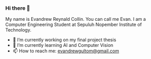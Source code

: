 ### Hi there 👋 
My name is Evandrew Reynald Collin. You can call me Evan. I am a Computer Engineering Student at Sepuluh Nopember Institute of Technology.
- 🔭 I’m currently working on my final project thesis
- 🌱 I’m currently learning AI and Computer Vision
- 📫 How to reach me:
  evandrewgultom@gmail.com
<!--
**evanreynald/evanreynald** is a ✨ _special_ ✨ repository because its `README.md` (this file) appears on your GitHub profile.

Here are some ideas to get you started:

- 🔭 I’m currently working on ...
- 🌱 I’m currently learning ...
- 👯 I’m looking to collaborate on ...
- 🤔 I’m looking for help with ...
- 💬 Ask me about ...
- 📫 How to reach me: ...
- 😄 Pronouns: ...
- ⚡ Fun fact: ...
-->
